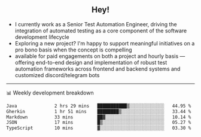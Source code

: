 <h2 align="center">Hey!</h2>

- I currently work as a Senior Test Automation Engineer, driving the integration of automated testing as a core component of the software development lifecycle
- Exploring a new project? I'm happy to support meaningful initiatives on a pro bono basis when the concept is compelling
-  available for paid engagements on both a project and hourly basis — offering end-to-end design and implementation of robust test automation frameworks across frontend and backend systems and customized discord/telegram bots
  
  -------
  
📊 Weekly development breakdown

<!--START_SECTION:waka-->

```txt
Java              2 hrs 29 mins   ███████████▒░░░░░░░░░░░░░   44.95 %
Gherkin           1 hr 51 mins    ████████▒░░░░░░░░░░░░░░░░   33.44 %
Markdown          33 mins         ██▓░░░░░░░░░░░░░░░░░░░░░░   10.14 %
JSON              17 mins         █▒░░░░░░░░░░░░░░░░░░░░░░░   05.27 %
TypeScript        10 mins         ▓░░░░░░░░░░░░░░░░░░░░░░░░   03.30 %
```

<!--END_SECTION:waka-->
